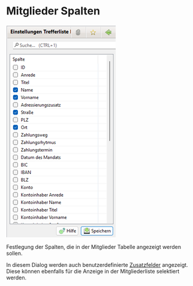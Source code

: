 # Mitglieder Spalten

![](<../../../allgemeine-funktionen/administration/einstellungen/img/Mitgliederspalten (1).png>)

Festlegung der Spalten, die in der Mitglieder Tabelle angezeigt werden sollen.

In diesem Dialog werden auch benutzerdefinierte [Zusatzfelder](../mitglieder/felddefinition.md) angezeigt. Diese können ebenfalls für die Anzeige in der Mitgliederliste selektiert werden.
